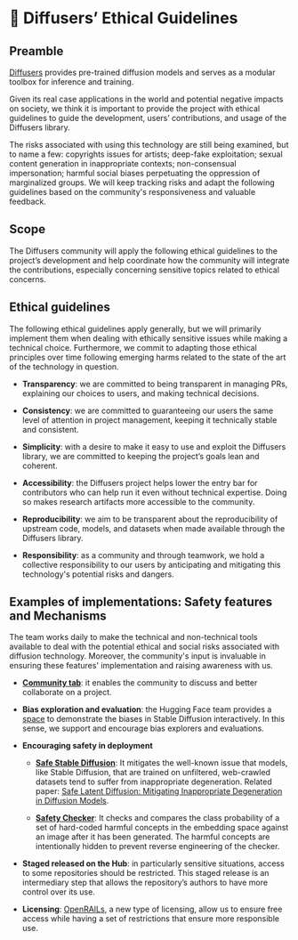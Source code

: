 <!--Copyright 2025 The HuggingFace Team. All rights reserved.

Licensed under the Apache License, Version 2.0 (the "License"); you may not use this file except in compliance with
the License. You may obtain a copy of the License at

http://www.apache.org/licenses/LICENSE-2.0

Unless required by applicable law or agreed to in writing, software distributed under the License is distributed on
an "AS IS" BASIS, WITHOUT WARRANTIES OR CONDITIONS OF ANY KIND, either express or implied. See the License for the
specific language governing permissions and limitations under the License.
-->

# 🧨 Diffusers’ Ethical Guidelines

## Preamble

[Diffusers](https://huggingface.co/docs/diffusers/index) provides pre-trained diffusion models and serves as a modular toolbox for inference and training.

Given its real case applications in the world and potential negative impacts on society, we think it is important to provide the project with ethical guidelines to guide the development, users’ contributions, and usage of the Diffusers library.

The risks associated with using this technology are still being examined, but to name a few: copyrights issues for artists; deep-fake exploitation; sexual content generation in inappropriate contexts; non-consensual impersonation; harmful social biases perpetuating the oppression of marginalized groups.
We will keep tracking risks and adapt the following guidelines based on the community's responsiveness and valuable feedback.


## Scope

The Diffusers community will apply the following ethical guidelines to the project’s development and help coordinate how the community will integrate the contributions, especially concerning sensitive topics related to ethical concerns.


## Ethical guidelines

The following ethical guidelines apply generally, but we will primarily implement them when dealing with ethically sensitive issues while making a technical choice. Furthermore, we commit to adapting those ethical principles over time following emerging harms related to the state of the art of the technology in question.

- **Transparency**: we are committed to being transparent in managing PRs, explaining our choices to users, and making technical decisions.

- **Consistency**: we are committed to guaranteeing our users the same level of attention in project management, keeping it technically stable and consistent.

- **Simplicity**: with a desire to make it easy to use and exploit the Diffusers library, we are committed to keeping the project’s goals lean and coherent.

- **Accessibility**: the Diffusers project helps lower the entry bar for contributors who can help run it even without technical expertise. Doing so makes research artifacts more accessible to the community.

- **Reproducibility**: we aim to be transparent about the reproducibility of upstream code, models, and datasets when made available through the Diffusers library.

- **Responsibility**: as a community and through teamwork, we hold a collective responsibility to our users by anticipating and mitigating this technology's potential risks and dangers.


## Examples of implementations: Safety features and Mechanisms

The team works daily to make the technical and non-technical tools available to deal with the potential ethical and social risks associated with diffusion technology. Moreover, the community's input is invaluable in ensuring these features' implementation and raising awareness with us.

- [**Community tab**](https://huggingface.co/docs/hub/repositories-pull-requests-discussions): it enables the community to discuss and better collaborate on a project.

- **Bias exploration and evaluation**: the Hugging Face team provides a [space](https://huggingface.co/spaces/society-ethics/DiffusionBiasExplorer) to demonstrate the biases in Stable Diffusion interactively. In this sense, we support and encourage bias explorers and evaluations.

- **Encouraging safety in deployment**

  - [**Safe Stable Diffusion**](https://huggingface.co/docs/diffusers/main/en/api/pipelines/stable_diffusion/stable_diffusion_safe): It mitigates the well-known issue that models, like Stable Diffusion, that are trained on unfiltered, web-crawled datasets tend to suffer from inappropriate degeneration. Related paper: [Safe Latent Diffusion: Mitigating Inappropriate Degeneration in Diffusion Models](https://huggingface.co/papers/2211.05105).

  - [**Safety Checker**](https://github.com/huggingface/diffusers/blob/main/src/diffusers/pipelines/stable_diffusion/safety_checker.py): It checks and compares the class probability of a set of hard-coded harmful concepts in the embedding space against an image after it has been generated. The harmful concepts are intentionally hidden to prevent reverse engineering of the checker.

- **Staged released on the Hub**: in particularly sensitive situations, access to some repositories should be restricted. This staged release is an intermediary step that allows the repository’s authors to have more control over its use.

- **Licensing**: [OpenRAILs](https://huggingface.co/blog/open_rail), a new type of licensing, allow us to ensure free access while having a set of restrictions that ensure more responsible use.
